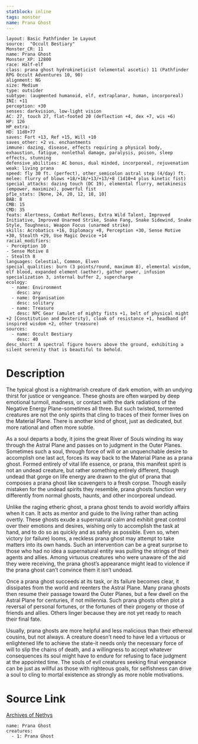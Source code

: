 ```yaml
---
statblock: inline
tags: monster
name: Prana Ghost
---
```

```statblock
layout: Basic Pathfinder 1e Layout
source:  "Occult Bestiary"
Monster_CR: 11
name: Prana Ghost
Monster_XP: 12800
race: Half-elf
class: prana ghost hydrokineticist (elemental ascetic) 11 (Pathfinder RPG Occult Adventures 10, 90)
alignment: NG
size: Medium
type: outsider
subtype: (augmented humanoid, elf, extraplanar, human, incorporeal)
INI: +11
perception: +30
senses: darkvision, low-light vision
AC: 27, touch 27, flat-footed 20 (deflection +4, dex +7, wis +6)
HP: 126
HP_extra: 
HD: 11d8+77
saves: Fort +13, Ref +15, Will +10
saves_other: +2 vs. enchantments
immune: dazing, disease, effects requiring a physical body, exhaustion, fatigue, nonlethal damage, paralysis, poison, sleep effects, stunning
defensive_abilities: AC bonus, dual minded, incorporeal, rejuvenation
weak: living prana
speed: fly 30 ft. (perfect), other_semicolon astral step (4/day) ft.
melee: flurry of blows +18/+18/+13/+13/+8 (1d10+4 plus kinetic fist)
special_attacks: dazing touch (DC 19), elemental flurry, metakinesis (empower, maximize), powerful fist
pf1e_stats: [None, 24, 20, 12, 18, 10]
BAB: 8
CMB: 15
CMD: 35
feats: Alertness, Combat Reflexes, Extra Wild Talent, Improved Initiative, Improved Unarmed Strike, Snake Fang, Snake Sidewind, Snake Style, Toughness, Weapon Focus (unarmed strike)
skills: Acrobatics +16, Diplomacy +8, Perception +30, Sense Motive +30, Stealth +29, Use Magic Device +14
racial_modifiers:
- Perception 10
- Sense Motive 8
- Stealth 8
languages: Celestial, Common, Elven
special_qualities: burn (3 points/round, maximum 8), elemental wisdom, elf blood, expanded element (aether), gather power, infusion specialization 3, internal buffer 2, supercharge
ecology:
  - name: Environment
    desc: any
  - name: Organisation
    desc: solitary
  - name: Treasure
    desc: NPC Gear (amulet of mighty fists +1, belt of physical might +2 [Constitution and Dexterity], cloak of resistance +1, headband of inspired wisdom +2, other treasure)
sources:
  - name: Occult Bestiary
    desc: 40
desc_short: A spectral figure hovers above the ground, exhibiting a silent serenity that is beautiful to behold.
```
# Description
The typical ghost is a nightmarish creature of dark emotion, with an undying thirst for justice or vengeance. These ghosts are often warped by deep emotional turmoil, madness, or contact with the dark radiations of the Negative Energy Plane-sometimes all three. But such twisted, tormented creatures are not the only spirits that cling to traces of their former lives on the Material Plane. There is another kind of ghost, just as dedicated, but more rational and often more subtle.

As a soul departs a body, it joins the great River of Souls winding its way through the Astral Plane and passes on to judgment in the Outer Planes. Sometimes such a soul, through force of will or an unquenchable desire to accomplish one last act, forces its way back to the Material Plane as a prana ghost. Formed entirely of vital life essence, or prana, this manifest spirit is not an undead creature, but rather something entirely different, though undead that gorge on life energy are drawn to the glut of prana that composes a prana ghost like scavengers to a fresh corpse. Though easily mistaken for the undead spirits they resemble, prana ghosts function very differently from normal ghosts, haunts, and other incorporeal undead.

Unlike the raging etheric ghost, a prana ghost tends to avoid worldly affairs when it can. It acts as mentor and guide to the living rather than acting overtly. These ghosts exude a supernatural calm and exhibit great control over their emotions and desires, wishing only to accomplish the task at hand, and to do so as quickly and as safely as possible. Even so, when victory (or failure) looms, a reckless prana ghost may attempt to take matters into its own hands. Such an intervention can be a great surprise to those who had no idea a supernatural entity was pulling the strings of their agents and allies. Among virtuous creatures who were unaware of the aid they were receiving, the prana ghost’s appearance might lead to violence if the prana ghost can’t convince them it isn’t undead.

Once a prana ghost succeeds at its task, or its failure becomes clear, it dissipates from the world and reenters the Astral Plane. Many prana ghosts then resume their passage toward the Outer Planes, but a few dwell on the Astral Plane for centuries, if not millennia. Such prana ghosts often plot a reversal of personal fortunes, or the fortunes of their progeny or those of friends and allies. Others linger because they are not yet ready to reach their final fate.

Usually, prana ghosts are more helpful and less malicious than their ethereal cousins, but not always. A creature doesn’t need to have led a virtuous or enlightened life to achieve the state-it needs only the necessary force of will to slip the chains of death, and a willingness to accept whatever consequences its soul might have to endure for refusing to face judgment at the appointed time. The souls of evil creatures seeking final vengeance can be just as willful as those with righteous goals, for selfishness can drive a soul to cling to mortal existence as strongly as more noble motivations.
# Source Link
[Archives of Nethys](https://aonprd.com/MonsterDisplay.aspx?ItemName=Prana%20Ghost)
```encounter-table
name: Prana Ghost
creatures:
  - 1: Prana Ghost
```
